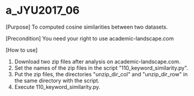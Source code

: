 # a_JYU2017_06

[Purpose] To computed cosine similarities between two datasets.

[Precondition] You need your right to use academic-landscape.com

[How to use]
1. Download two zip files after analysis on academic-landscape.com.
2. Set the names of the zip files in the script "110_keyword_similarity.py".
3. Put the zip files, the directories "unzip_dir_col" and "unzip_dir_row" in the same directory with the script.
4. Execute 110_keyword_similarity.py.
